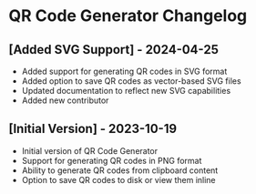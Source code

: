 # QR Code Generator Changelog

## [Added SVG Support] - 2024-04-25

- Added support for generating QR codes in SVG format
- Added option to save QR codes as vector-based SVG files
- Updated documentation to reflect new SVG capabilities
- Added new contributor

## [Initial Version] - 2023-10-19

- Initial version of QR Code Generator
- Support for generating QR codes in PNG format
- Ability to generate QR codes from clipboard content
- Option to save QR codes to disk or view them inline
